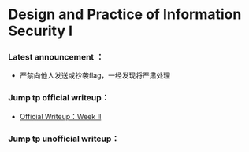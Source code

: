 # Design and Practice of Information Security I

###  Latest announcement ：
- 严禁向他人发送或抄袭flag，一经发现将严肃处理

### Jump tp official writeup：
- [Official Writeup：Week Ⅱ](https://github.com/USTCCyberSecExp2022/writeup/blob/main/Design%20and%20Practice%20of%20Information%20Security%20I/officialwp2/20220403/%E4%BF%A1%E6%81%AF%E5%AE%89%E5%85%A8%E4%B8%80%E7%BA%A7%E5%AE%9E%E8%B7%B5%E7%AC%AC%E4%BA%8C%E5%91%A8wp.md)
 
### Jump tp unofficial writeup：

